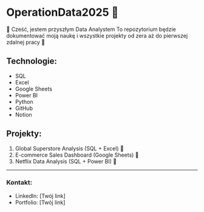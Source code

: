 # OperationData2025 🚀
👋 Cześć, jestem przyszłym Data Analystem
To repozytorium będzie dokumentować moją naukę i wszystkie projekty od zera aż do pierwszej zdalnej pracy 💪

## Technologie:
- SQL
- Excel
- Google Sheets
- Power BI
- Python
- GitHub
- Notion

## Projekty:
1. Global Superstore Analysis (SQL + Excel) 🔄
2. E-commerce Sales Dashboard (Google Sheets) 🔄
3. Netflix Data Analysis (SQL + Power BI) 🔄

---

### Kontakt:
- LinkedIn: [Twój link]
- Portfolio: [Twój link]

